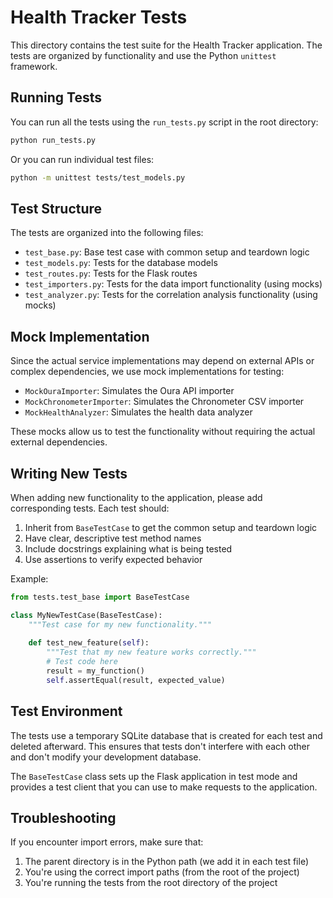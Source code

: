# Health Tracker Tests

This directory contains the test suite for the Health Tracker application. The tests are organized by functionality and use the Python `unittest` framework.

## Running Tests

You can run all the tests using the `run_tests.py` script in the root directory:

```bash
python run_tests.py
```

Or you can run individual test files:

```bash
python -m unittest tests/test_models.py
```

## Test Structure

The tests are organized into the following files:

- `test_base.py`: Base test case with common setup and teardown logic
- `test_models.py`: Tests for the database models
- `test_routes.py`: Tests for the Flask routes
- `test_importers.py`: Tests for the data import functionality (using mocks)
- `test_analyzer.py`: Tests for the correlation analysis functionality (using mocks)

## Mock Implementation

Since the actual service implementations may depend on external APIs or complex dependencies, we use mock implementations for testing:

- `MockOuraImporter`: Simulates the Oura API importer
- `MockChronometerImporter`: Simulates the Chronometer CSV importer
- `MockHealthAnalyzer`: Simulates the health data analyzer

These mocks allow us to test the functionality without requiring the actual external dependencies.

## Writing New Tests

When adding new functionality to the application, please add corresponding tests. Each test should:

1. Inherit from `BaseTestCase` to get the common setup and teardown logic
2. Have clear, descriptive test method names
3. Include docstrings explaining what is being tested
4. Use assertions to verify expected behavior

Example:

```python
from tests.test_base import BaseTestCase

class MyNewTestCase(BaseTestCase):
    """Test case for my new functionality."""
    
    def test_new_feature(self):
        """Test that my new feature works correctly."""
        # Test code here
        result = my_function()
        self.assertEqual(result, expected_value)
```

## Test Environment

The tests use a temporary SQLite database that is created for each test and deleted afterward. This ensures that tests don't interfere with each other and don't modify your development database.

The `BaseTestCase` class sets up the Flask application in test mode and provides a test client that you can use to make requests to the application.

## Troubleshooting

If you encounter import errors, make sure that:

1. The parent directory is in the Python path (we add it in each test file)
2. You're using the correct import paths (from the root of the project)
3. You're running the tests from the root directory of the project 